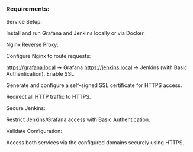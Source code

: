 ### Requirements: ###
Service Setup: 

Install and run Grafana and Jenkins locally or via Docker.

Nginx Reverse Proxy:

Configure Nginx to route requests:

https://grafana.local → Grafana
https://jenkins.local → Jenkins (with Basic Authentication).
Enable SSL:

Generate and configure a self-signed SSL certificate for HTTPS access.

Redirect all HTTP traffic to HTTPS.

Secure Jenkins:

Restrict Jenkins/Grafana access with Basic Authentication.

Validate Configuration: 

Access both services via the configured domains securely using HTTPS. 
